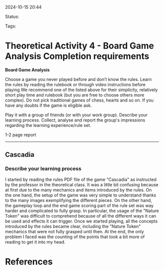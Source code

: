 2024-10-15 20:44

Status: 

Tags: 

# Theoretical Activity 4 - Board Game Analysis Completion requirements

**Board Game Analysis**

Choose a game you never played before and don’t know the rules. Learn the rules by reading the rulebook or through video instructions before playing We recommend one of the listed above for their simplicity, relatively short play time and rulebook (but you are free to choose others more complex). Do not pick traditional games of chess, hearts and so on. If you have any doubts if the game is eligible ask.

Play it with a group of friends (or with your work group). Describe your learning process. Collect, analyse and report the group's impressions regarding the learning experience/rule set.

1-2 page report

----------------------------------------------------------

## Cascadia

### Describe your learning process

I started by reading the rules PDF file of the game "Cascadia" as instructed by the professor in the theoretical class. It was a little bit confusing because at first due to the many mechanics and items introduced by the rules. On the one hand, the setup of the game was very simple to understand thanks to the many images exemplifying the different pieces.  On the other hand, the gameplay loop and the end game scoring part of the rule set was way harder and complicated to fully grasp. In particular, the usage of the "Nature Token" was difficult to comprehend because of all the different ways it can be used and effects it can trigger. Once we started playing, all the concepts introduced by the rules became clear, including the "Nature Token" mechanics that were not fully grasped until then. At the end, the only problem I faced was the counting of the points that took a bit more of reading to get it into my head.


# References

